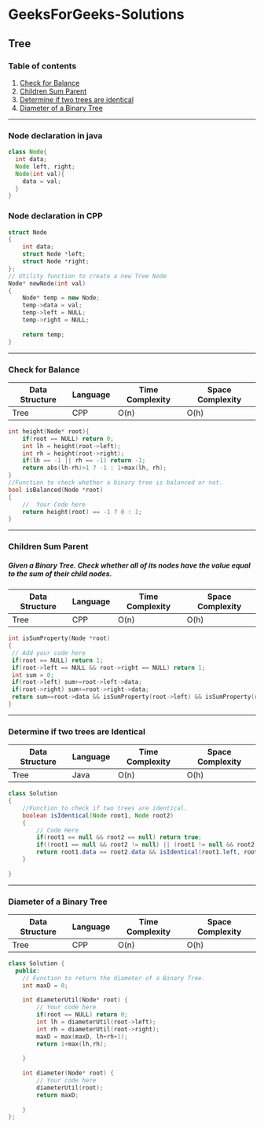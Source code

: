 # GeeksForGeeks-Solutions
## Tree
### Table of contents
1. [Check for Balance](#checkForBalance)
2. [Children Sum Parent](#childrenSumParent)
3. [Determine if two trees are identical](#ifIdentical)
4. [Diameter of a Binary Tree](#diameter)
---
### Node declaration in java
```java
class Node{
  int data;
  Node left, right;
  Node(int val){
    data = val;
  }
}
```

### Node declaration in CPP
```cpp
struct Node
{
    int data;
    struct Node *left;
    struct Node *right;
};
// Utility function to create a new Tree Node
Node* newNode(int val)
{
    Node* temp = new Node;
    temp->data = val;
    temp->left = NULL;
    temp->right = NULL;
    
    return temp;
}
```
---
### Check for Balance <a name="checkForBalance"></a>
| Data Structure | Language | Time Complexity | Space Complexity |
| ----------- | ----------- | ----------- | ----------- |
| Tree | CPP | O(n) | O(h) |

```cpp
int height(Node* root){
    if(root == NULL) return 0;
    int lh = height(root->left);
    int rh = height(root->right);
    if(lh == -1 || rh == -1) return -1;
    return abs(lh-rh)>1 ? -1 : 1+max(lh, rh);
}
//Function to check whether a binary tree is balanced or not.
bool isBalanced(Node *root)
{
    //  Your Code here
    return height(root) == -1 ? 0 : 1;
}
```
---
### Children Sum Parent <a name="childrenSumParent"></a>
##### Given a Binary Tree. Check whether all of its nodes have the value equal to the sum of their child nodes.
| Data Structure | Language | Time Complexity | Space Complexity |
| ----------- | ----------- | ----------- | ----------- |
| Tree | CPP | O(n) | O(h) |

```cpp
int isSumProperty(Node *root)
{
 // Add your code here
 if(root == NULL) return 1;
 if(root->left == NULL && root->right == NULL) return 1;
 int sum = 0;
 if(root->left) sum+=root->left->data;
 if(root->right) sum+=root->right->data;
 return sum==root->data && isSumProperty(root->left) && isSumProperty(root->right);
}
```
---
### Determine if two trees are Identical <a name="ifIdentical"></a>
| Data Structure | Language | Time Complexity | Space Complexity |
| ----------- | ----------- | ----------- | ----------- |
| Tree | Java | O(n) | O(h) |

```java
class Solution
{
    //Function to check if two trees are identical.
	boolean isIdentical(Node root1, Node root2)
	{
	    // Code Here
	    if(root1 == null && root2 == null) return true;
	    if((root1 == null && root2 != null) || (root1 != null && root2 == null)) return false;
	    return root1.data == root2.data && isIdentical(root1.left, root2.left) && isIdentical(root1.right, root2.right);
	}
	
}
```
---
### Diameter of a Binary Tree <a name="diameter"></a>
| Data Structure | Language | Time Complexity | Space Complexity |
| ----------- | ----------- | ----------- | ----------- |
| Tree | CPP | O(n) | O(h) |

```cpp
class Solution {
  public:
    // Function to return the diameter of a Binary Tree.
    int maxD = 0;
    
    int diameterUtil(Node* root) {
        // Your code here
        if(root == NULL) return 0;
        int lh = diameterUtil(root->left);
        int rh = diameterUtil(root->right);
        maxD = max(maxD, lh+rh+1);
        return 1+max(lh,rh);
        
    }
    
    int diameter(Node* root) {
        // Your code here
        diameterUtil(root);
        return maxD;
        
    }
};
```

